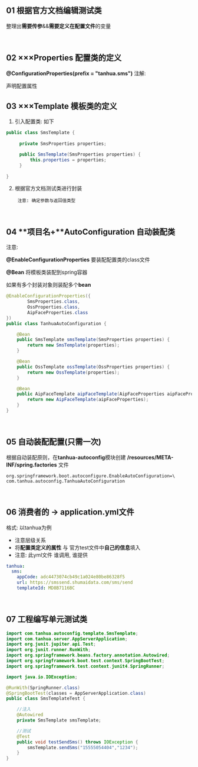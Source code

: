 ## 01 根据官方文档编辑测试类


整理出**需要传参**&&**需要定义在配置文件**的变量

<br/>

## 02 ×××Properties 配置类的定义

**@ConfigurationProperties(prefix = "tanhua.sms")** 注解:

声明配置属性

## 03 ×××Template 模板类的定义

1. 引入配置类: 如下

```java
public class SmsTemplate {  
  
	 private SmsProperties properties;  

	 public SmsTemplate(SmsProperties properties) {  
		 this.properties = properties;  
	 }  
  
}

```

2. 根据官方文档测试类进行封装

		注意: 确定参数与返回值类型
		
<br/>
		

## 04 **项目名+**AutoConfiguration 自动装配类

注意:

**@EnableConfigurationProperties** 要装配配置类的class文件

**@Bean** 将模板类装配到spring容器

如果有多个封装对象则装配多个**bean**

```java
@EnableConfigurationProperties({
        SmsProperties.class,
        OssProperties.class,
        AipFaceProperties.class
})
public class TanhuaAutoConfiguration {

    @Bean
    public SmsTemplate smsTemplate(SmsProperties properties) {
        return new SmsTemplate(properties);
    }

    @Bean
    public OssTemplate ossTemplate(OssProperties properties) {
        return new OssTemplate(properties);
    }

    @Bean
    public AipFaceTemplate aipFaceTemplate(AipFaceProperties aipFaceProperties){
        return new AipFaceTemplate(aipFaceProperties);
    }
}

```

<br/>

## 05 自动装配配置(只需一次)

根据自动装配原则，在**tanhua-autoconfig**模块创建 **/resources/META-INF/spring.factories** 文件

```properties
org.springframework.boot.autoconfigure.EnableAutoConfiguration=\  
com.tanhua.autoconfig.TanhuaAutoConfiguration
```

<br/>

## 06 消费者的 ->  application.yml文件
格式: 以tanhua为例
- 注意层级关系
- 将**配置类定义的属性** 与 官方test文件中**自己的信息**填入
- 注意: 此yml文件 谁调用, 谁提供

```yml
tanhua:  
  sms:  
    appCode: adc4473074cb49c1a024e80be86328f5  
    url: https://smssend.shumaidata.com/sms/send  
    templateId: MD8B7116BC
```

<br/>

## 07 工程编写单元测试类
```java
import com.tanhua.autoconfig.template.SmsTemplate;
import com.tanhua.server.AppServerApplication;
import org.junit.jupiter.api.Test;
import org.junit.runner.RunWith;
import org.springframework.beans.factory.annotation.Autowired;
import org.springframework.boot.test.context.SpringBootTest;
import org.springframework.test.context.junit4.SpringRunner;

import java.io.IOException;

@RunWith(SpringRunner.class)
@SpringBootTest(classes = AppServerApplication.class)
public class SmsTemplateTest {

    //注入
    @Autowired
    private SmsTemplate smsTemplate;

    //测试
    @Test
    public void testSendSms() throws IOException {
        smsTemplate.sendSms("15555054404","1234");
    }
}
```
